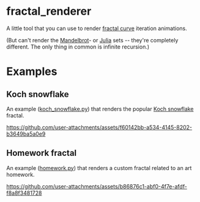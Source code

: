 # fractal_renderer
A little tool that you can use to render [fractal curve](https://en.wikipedia.org/wiki/Fractal_curve) iteration animations.

(But can't render the
[Mandelbrot](https://en.wikipedia.org/wiki/Mandelbrot_set)- or
[Julia](https://en.wikipedia.org/wiki/Julia_set)
sets -- they're completely different. The only thing in common is infinite recursion.)

# Examples

## Koch snowflake
An example ([koch_snowflake.py](koch_snowflake.py)) that renders the popular [Koch snowflake](https://en.wikipedia.org/wiki/Koch_snowflake) fractal.

https://github.com/user-attachments/assets/f60142bb-a534-4145-8202-b3649ba5a0e9

## Homework fractal
An example ([homework.py](homework.py)) that renders a custom fractal related to an art homework.

https://github.com/user-attachments/assets/b86876c1-abf0-4f7e-afdf-f8a8f3481728
